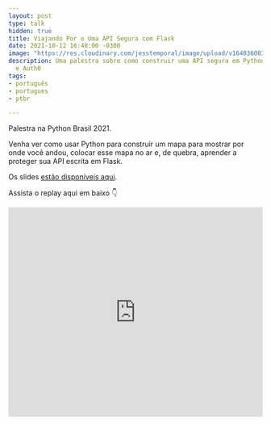 ```yaml
---
layout: post
type: talk
hidden: true
title: Viajando Por o Uma API Segura com Flask
date: 2021-10-12 16:40:00 -0300
image: "https://res.cloudinary.com/jesstemporal/image/upload/v1640360836/covers/talk_ycoaee.png"
description: Uma palestra sobre como construir uma API segura em Python usando Flask
  e Auth0
tags:
- português
- portugues
- ptbr

---
```

Palestra na Python Brasil 2021.

Venha ver como usar Python para construir um mapa para mostrar por onde você andou, colocar esse mapa no ar e, de quebra, aprender a proteger sua API escrita em Flask.

Os slides [estão disponíveis aqui](https://slides.com/jtemporal/api-segura-pybr2021).

Assista o replay aqui em baixo 👇

<iframe width="100%" height="415" src="https://www.youtube.com/embed/YmyZaQQVpec" title="YouTube video player" frameborder="0" allow="accelerometer; autoplay; clipboard-write; encrypted-media; gyroscope; picture-in-picture" allowfullscreen></iframe>